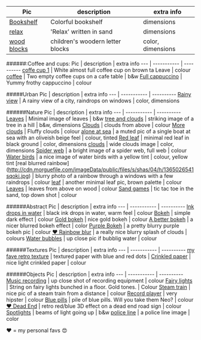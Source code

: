 Pic | description | extra info
--- | ----------- | ----------
[Bookshelf](http://cdn.morguefile.com/imageData/public/files/s/Seemann/09/h/14111743435qkl6.jpg) | Colorful bookshelf | dimensions 
[relax](http://cdn.morguefile.com/imageData/public/files/m/MGDboston/09/h/1410205990b3rgj.jpg) | 'Relax' written in sand | dimensions 
[wood blocks](http://cdn.morguefile.com/imageData/public/files/f/FabienneBlanc/02/h/139207063280xry.jpg) | children's woodern letter blocks | color, dimensions 



######:Coffee and cups:
Pic | description | extra info
--- | ----------- | ----------
[coffe cup 1](http://cdn.morguefile.com/imageData/public/files/c/carygrant/01/h/13582692662cu4z.jpg) | White almost full coffee cup on brown ta Leave | colour
[coffee](http://cdn.morguefile.com/imageData/public/files/s/SQUAIO/11/h/1385559680s16ev.jpg) | Two empty coffee cups on a cafe table | b&w
[Full cappuccino](http://cdn.morguefile.com/imageData/public/files/j/JEOMYEOL/03/h/1364513334u0o7n.jpg) | Yummy frothy cappuccino | colour



#####Urban
Pic | description | extra info
--- | ----------- | ----------
[Rainy view](http://cdn.morguefile.com/imageData/public/files/w/wouldbetraveller/08/h/1407459202vr93j.jpg) | A rainy view of a city, raindrops on windows | color, dimensions 



######Nature
Pic | description | extra info
--- | ----------- | ----------
[Leaves](http://cdn.morguefile.com/imageData/public/files/m/Melodi2/02/h/13930908693avkc.jpg) | Minimal image of leaves | b&w
[tree and clouds](http://cdn.morguefile.com/imageData/public/files/h/hotblack/06/h/1370899248u3b6p.jpg) | striking image of a tree in a hill | b&w, dimensions 
[Clouds](http://cdn.morguefile.com/imageData/public/files/k/KB1/03/h/1364659400urjj9.jpg) | clouds from above | colour 
[More clouds](http://cdn.morguefile.com/imageData/public/files/k/Karpati%20Gabor/10/h/1381655361pvkjd.jpg) | Fluffy clouds | colour 
[alone at sea](http://cdn.morguefile.com/imageData/public/files/j/jemolesky/03/h/1394230327b0kou.jpg) | a muted pic of a single boat at sea with an oliveish beige feel | colour, tinted 
[Red leaf](http://cdn.morguefile.com/imageData/public/files/w/wunee/02/h/1392956694jaka7.jpg) | minimal red leaf in black ground | color, dimensions
[clouds](http://cdn.morguefile.com/imageData/public/files/g/GaborfromHungary/08/h/1408886282s74rx.jpg) | wide clouds image | color, dimensions
[Spider web](http://cdn.morguefile.com/imageData/public/files/p/pippalou/09/h/13796973067duki.jpg) | a bright image of a spider web, full web | colour
[Water birds](http://cdn.morguefile.com/imageData/public/files/u/utoplec/04/h/1397586361exmwd.jpg) | a nice image of water birds with a yellow tint | colour, yellow tint 
[real blurred rainbow] (http://cdn.morguefile.com/imageData/public/files/s/shas/04/h/1365026541sqoki.jpg) | blurry photo of a rainbow through a windows with a few raindrops | colour 
[leaf](http://cdn.morguefile.com/imageData/public/files/s/Sgarton/09/h/1379985251f7eeb.jpg) | another minimal leaf pic, brown palette | colour
[Leaves](http://cdn.morguefile.com/imageData/public/files/s/Sgarton/09/h/1379985251f7eeb.jpg) | leaves from above on wood | colour 
[Sand games](http://cdn.morguefile.com/imageData/public/files/m/MGDboston/03/h/1395501535q0rah.jpg) | tic tac toe in the sand, top down shot | colour 



######Abstract 
Pic | description | extra info
--- | ----------- | ----------
[Ink drops in water](http://cdn.morguefile.com/imageData/public/files/b/bhjoco/03/h/1362137243shntu.jpg) | black ink drops in water, warm feel | colour
[Bokeh](http://cdn.morguefile.com/imageData/public/files/k/KB1/03/h/1364659400urjj9.jpg) | simple dark   effect | colour
[Gold bokeh](http://cdn.morguefile.com/imageData/public/files/p/Prawny/05/h/1400935424w7iun.jpg) | nice gold bokeh | colour
[A better bokeh](http://cdn.morguefile.com/imageData/public/files/p/pippalou/07/h/1372891445rr47w.jpg) | a nicer blurred bokeh effect | color
[Purple Bokeh](http://cdn.morguefile.com/imageData/public/files/p/pippalou/08/h/1377144599ol4i9.jpg) | a pretty blurry purple bokeh pic | colour 
[❤️ Rainbow blur](http://cdn.morguefile.com/imageData/public/files/c/cohdra/04/h/136558094833f2z.jpg) | a really nice blurry splash of clouds | colours
[Water bubbles](http://cdn.morguefile.com/imageData/public/files/p/pippalou/03/h/13951108310c1xj.jpg) | up close pic if bubblig water | colour 



######Textures
Pic | description | extra info
--- | ----------- | ----------
[my fave retro texture](http://cdn.morguefile.com/imageData/public/files/k/KittyBitty/04/h/1365273675z11i3.jpg) | textured paper with blue and red dots |
[Crinkled paper](http://cdn.morguefile.com/imageData/public/files/b/bhjoco/04/h/1397146447xqhua.jpg) | nice light crinkled paper | colour 



######Objects
Pic | description | extra info
--- | ----------- | ----------
[Music recording](http://cdn.morguefile.com/imageData/public/files/t/tranquillity/02/h/1361639491arhnp.jpg) | up close shot of recording equipment | colour
[Fairy lights](http://cdn.morguefile.com/imageData/public/files/g/greyerbaby/12/h/1355026961m6q8i.jpg) | String on fairy lights bunched in a floor. Gold tones. | Colour
[Steam train](http://cdn.morguefile.com/imageData/public/files/j/Jusben/03/h/1396017669tlryn.jpg) | nice pic of a steam train from a distance | colour
[Record player](http://cdn.morguefile.com/imageData/public/files/h/hotblack/06/h/137089973045ogk.jpg) | very hipster | colour 
[Blue pills](http://cdn.morguefile.com/imageData/public/files/r/roastbeeph/05/h/1399182195t4yvi.jpg) | pile of blue pills. Will you take them Neo? | colour
[❤️ Dead End](http://cdn.morguefile.com/imageData/public/files/b/bmcmath/02/h/1361160154gyrtb.jpg) | retro red/blue 3D effect on a dead end road sign | colour
[Spotlights](http://cdn.morguefile.com/imageData/public/files/p/pippalou/08/h/137714507338mf4.jpg) | beams of light going up | b&w
[police line](http://cdn.morguefile.com/imageData/public/files/f/fellowpacker/09/h/1378494158qsvcj.jpg) | a police line image | color


❤️ = my personal favs 😍
